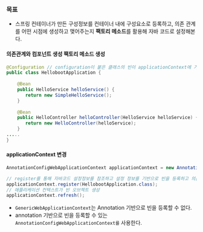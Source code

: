 ### 목표
- 스프링 컨테이너가 만든 구성정보를 컨테이너 내에 구성요소로 등록하고, 의존 관계를 어떤 시점에 생성하고 맺어주는지 **팩토리 메소드**를 활용해 자바 코드로 설정해본다.

#### 의존관계와 컴포넌트 생성 팩토리 메소드 생성
```java
@Configuration // configuration이 붙은 클래스의 빈이 applicationContext에 가장 먼저 생성된다.  
public class HellobootApplication {  
  
    @Bean  
    public HelloService helloService() {  
       return new SimpleHelloService();  
    }  
  
    @Bean  
    public HelloController helloController(HelloService helloService) {  
       return new HelloController(helloService);  
    }
.....
}
```

#### applicationContext 변경
```java
AnnotationConfigWebApplicationContext applicationContext = new AnnotationConfigWebApplicationContext();

// register를 통해 자바코드 설정정보를 참조하고 설정 정보를 기반으로 빈을 등록하고 의존관계를 설정한다.
applicationContext.register(HellobootApplication.class);  
// 애플리케이션 컨텍스트가 빈 오브젝트 생성  
applicationContext.refresh();
```

- `GenericWebApplicationContext`는 Annotation 기반으로 빈을 등록할 수 없다.
- annotation 기반으로 빈을 등록할 수 있는 `AnnotationConfigWebApplicationContext를` 사용한다.